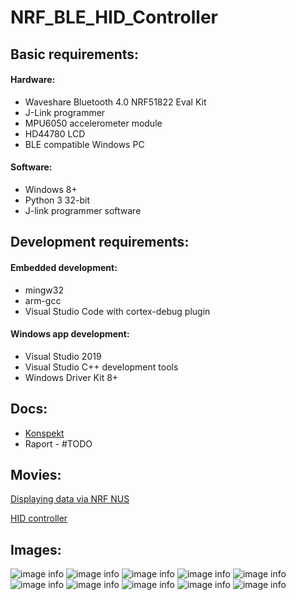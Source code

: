 # NRF_BLE_HID_Controller

## Basic requirements:

#### Hardware:

  - Waveshare Bluetooth 4.0 NRF51822 Eval Kit
  - J-Link programmer
  - MPU6050 accelerometer module
  - HD44780 LCD
  - BLE compatible Windows PC
 
#### Software:
  - Windows 8+
  - Python 3 32-bit
  - J-link programmer software
  
## Development requirements:

#### Embedded development:

  - mingw32
  - arm-gcc
  - Visual Studio Code with cortex-debug plugin
  
#### Windows app development:

  - Visual Studio 2019
  - Visual Studio C++ development tools
  - Windows Driver Kit 8+
  
## Docs:
* [Konspekt](docs/Konspekt.pdf)   
* Raport - #TODO

## Movies:
[Displaying data via NRF NUS](https://drive.google.com/file/d/1ZSBEZ3vOoPJ-9Qd31olColGx2e2wvz5t/view?usp=sharing)

[HID controller](https://drive.google.com/file/d/1ZX7S0JApt6oSfFwU_3es2JuZik6sGuro/view?usp=sharing)

## Images:

![image info](./images/controller.png)
![image info](./images/controller_1.png)
![image info](./images/image_1.png)
![image info](./images/image_2.png)
![image info](./images/image_3.png)
![image info](./images/image_4.png)
![image info](./images/image_5.png)
![image info](./images/image_6.png)
![image info](./images/image_7.png)
![image info](./images/image_8.png)
